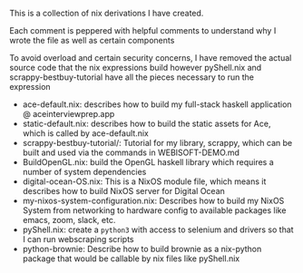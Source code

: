 This is a collection of nix derivations I have created.

Each comment is peppered with helpful comments to understand why I wrote the file as well as certain components

To avoid overload and certain security concerns, I have removed the actual source code that the nix expressions build however pyShell.nix and scrappy-bestbuy-tutorial 
have all the pieces necessary to run the expression

- ace-default.nix: describes how to build my full-stack haskell application @ aceinterviewprep.app
- static-default.nix: describes how to build the static assets for Ace, which is called by ace-default.nix
- scrappy-bestbuy-tutorial/: Tutorial for my library, scrappy, which can be built and used via the commands in WEBISOFT-DEMO.md
- BuildOpenGL.nix: build the OpenGL haskell library which requires a number of system dependencies
- digital-ocean-OS.nix: This is a NixOS module file, which means it describes how to build NixOS server for Digital Ocean
- my-nixos-system-configuration.nix: Describes how to build my NixOS System from networking to hardware config to available packages like emacs, zoom, slack, etc.
- pyShell.nix: create a `python3` with access to selenium and drivers so that I can run webscraping scripts
- python-brownie: Describe how to build brownie as a nix-python package that would be callable by nix files like pyShell.nix
